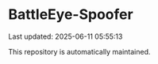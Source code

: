 # BattleEye-Spoofer

Last updated: 2025-06-11 05:55:13

This repository is automatically maintained.
